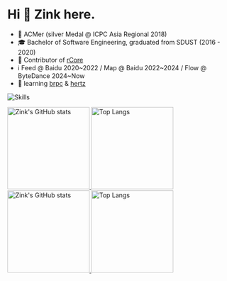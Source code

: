 # Hi 👋 Zink here.

* 🎈 ACMer (silver Medal @ ICPC Asia Regional 2018)
* 🎓 Bachelor of Software Engineering, graduated from SDUST (2016 - 2020)
* 🌟 Contributor of [rCore](https://github.com/rcore-os/rCore-Tutorial-Book-v3)
* ℹ️ Feed @ Baidu 2020~2022 / Map @ Baidu 2022~2024 / Flow @ ByteDance 2024~Now
* 🧐 learning [brpc](https://github.com/apache/brpc) & [hertz](https://github.com/cloudwego/hertz)

![Skills](https://skillicons.dev/icons?i=azure,cloudflare,workers,github,cpp,cs,sass,go,bash,docker,git,mysql,redis,linux,vscode)

<a href="https://github-readme-stats-one-bice.vercel.app/api?username=zhaiqiming&show_icons=true&include_all_commits=true&role=OWNER,ORGANIZATION_MEMBER#gh-light-mode-only" target="_blank">
  <img src="https://github-readme-stats-one-bice.vercel.app/api?username=zhaiqiming&show_icons=true&include_all_commits=true&role=OWNER,ORGANIZATION_MEMBER#gh-light-mode-only" alt="Zink's GitHub stats" height="185px">
</a>
<a href="https://github-readme-stats-one-bice.vercel.app/api/top-langs/?username=zhaiqiming&layout=compact&langs_count=8&include_all_commits=true&role=OWNER,ORGANIZATION_MEMBER#gh-light-mode-only">
  <img src="https://github-readme-stats-one-bice.vercel.app/api/top-langs/?username=zhaiqiming&layout=compact&langs_count=8&include_all_commits=true&role=OWNER,ORGANIZATION_MEMBER#gh-light-mode-only" alt="Top Langs" height="185px">
</a>

<a href="https://github-readme-stats-one-bice.vercel.app/api?username=zhaiqiming&theme=calm&show_icons=true&include_all_commits=true&role=OWNER,ORGANIZATION_MEMBER#gh-dark-mode-only" target="_blank">
  <img src="https://github-readme-stats-one-bice.vercel.app/api?username=zhaiqiming&theme=calm&show_icons=true&include_all_commits=true&role=OWNER,ORGANIZATION_MEMBER#gh-dark-mode-only" alt="Zink's GitHub stats" height="185px">
</a>
<a href="https://github-readme-stats-one-bice.vercel.app/api/top-langs/?username=zhaiqiming&theme=calm&layout=compact&langs_count=8&include_all_commits=true&role=OWNER,ORGANIZATION_MEMBER#gh-dark-mode-only">
  <img src="https://github-readme-stats-one-bice.vercel.app/api/top-langs/?username=zhaiqiming&theme=calm&layout=compact&langs_count=8&include_all_commits=true&role=OWNER,ORGANIZATION_MEMBER#gh-dark-mode-only" alt="Top Langs" height="185px">
</a>
